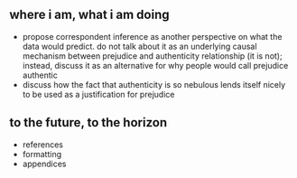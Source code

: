 ## where i am, what i am doing

* propose correspondent inference as another perspective on what the data would predict. do not talk about it as an underlying causal mechanism between prejudice and authenticity relationship (it is not); instead, discuss it as an alternative for why people would call prejudice authentic  
* discuss how the fact that authenticity is so nebulous lends itself nicely to be used as a justification for prejudice  

## to the future, to the horizon

* references  
* formatting  
* appendices  
